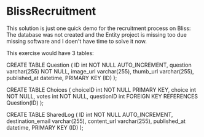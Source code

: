 # BlissRecruitment
This solution is just one quick demo for the recruitment process on Bliss:
The database was not created and the Entity project is missing too due missing software and I doen't have time to solve it now.

This exercise would have 3 tables:

CREATE TABLE Question (
    ID int NOT NULL AUTO_INCREMENT,
    question varchar(255) NOT NULL,
    image_url varchar(255),
    thumb_url varchar(255),
    published_at datetime,
    PRIMARY KEY (ID)
);

CREATE TABLE Choices (
    choiceID int NOT NULL PRIMARY KEY,
    choice int NOT NULL,
    votes int NOT NULL,
    questionID int FOREIGN KEY REFERENCES Question(ID)
);

CREATE TABLE SharedLog (
    ID int NOT NULL AUTO_INCREMENT,
    destination_email varchar(255),
    content_url varchar(255),
    published_at datetime,
    PRIMARY KEY (ID)
);
